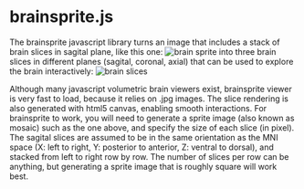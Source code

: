 # brainsprite.js

The brainsprite javascript library turns an image that includes a stack of brain slices in sagital plane, like this one:
![brain sprite](https://github.com/SIMEXP/brainsprite.js/raw/master/examples/sprite_small.jpg "A sprite (or mosaic) of brain slices in sagital plane")
into three brain slices in different planes (sagital, coronal, axial) that can be used to explore the brain interactively:
![brain slices](https://github.com/SIMEXP/brainsprite.js/raw/master/examples/brainSlices.png "Interactive brain slices in sagital/coronal/axial planes")

Although many javascript volumetric brain viewers exist, brainsprite viewer is very fast to load, because it relies on .jpg images. The slice rendering is also generated with html5 canvas, enabling smooth interactions. For brainsprite to work, you will need to generate a sprite image (also known as mosaic) such as the one above, and specify the size of each slice (in pixel). The sagital slices are assumed to be in the same orientation as the MNI space (X: left to right, Y: posterior to anterior, Z: ventral to dorsal), and stacked from left to right row by row. The number of slices per row can be anything, but generating a sprite image that is roughly square will work best. 



